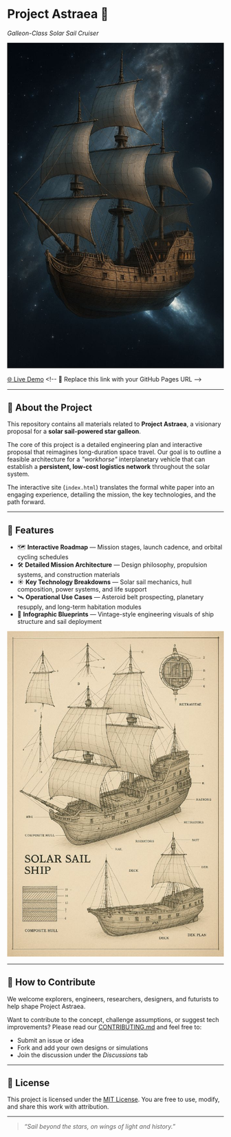 # Project Astraea 🚀  
*Galleon-Class Solar Sail Cruiser*

![Project Astraea Concept](assets/Project%20Astraea%20Concept.jpg)

[🌐 Live Demo]([https://yourusername.github.io/project-astraea](https://github.com/Sxript1/Project-Astraea)) <!-- 🔧 Replace this link with your GitHub Pages URL -->

---

## 🌌 About the Project

This repository contains all materials related to **Project Astraea**, a visionary proposal for a **solar sail-powered star galleon**.

The core of this project is a detailed engineering plan and interactive proposal that reimagines long-duration space travel. Our goal is to outline a feasible architecture for a *"workhorse"* interplanetary vehicle that can establish a **persistent, low-cost logistics network** throughout the solar system.

The interactive site (`index.html`) translates the formal white paper into an engaging experience, detailing the mission, the key technologies, and the path forward.

---

## 🚢 Features

- 🗺️ **Interactive Roadmap** — Mission stages, launch cadence, and orbital cycling schedules  
- 🛠️ **Detailed Mission Architecture** — Design philosophy, propulsion systems, and construction materials  
- ☀️ **Key Technology Breakdowns** — Solar sail mechanics, hull composition, power systems, and life support  
- 🛰️ **Operational Use Cases** — Asteroid belt prospecting, planetary resupply, and long-term habitation modules  
- 📜 **Infographic Blueprints** — Vintage-style engineering visuals of ship structure and sail deployment  

![Project Astraea Infographic](assets/Project%20Astraea%20Infographic.jpg)

---

## 🤝 How to Contribute

We welcome explorers, engineers, researchers, designers, and futurists to help shape Project Astraea.

Want to contribute to the concept, challenge assumptions, or suggest tech improvements? Please read our [CONTRIBUTING.md](CONTRIBUTING.md) and feel free to:
- Submit an issue or idea  
- Fork and add your own designs or simulations  
- Join the discussion under the *Discussions* tab  

---

## 📄 License

This project is licensed under the [MIT License](LICENSE). You are free to use, modify, and share this work with attribution.

---

> *“Sail beyond the stars, on wings of light and history.”*

